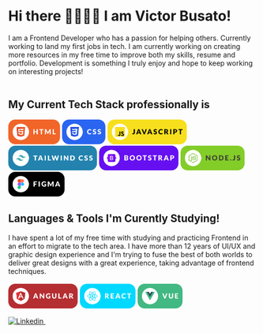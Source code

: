# Hi there 🤘🏻✌🏻 I am Victor Busato!

<!-- Body of Text Under Headline-->

I am a Frontend Developer who has a passion for helping others. Currently working to land my first jobs in tech. I am currently working on creating more resources in my free time to improve both my skills, resume and portfolio. Development is something I truly enjoy and hope to keep working on interesting projects!
<br/> <br/>

## My Current Tech Stack professionally is <br/>

<img style="height:50px" src="./assets/html.svg" />
<img style="height:50px" src="./assets/css.svg" />
<img style="height:50px" src="./assets/javascript.svg" />
 <br/>
<img style="height:50px" src="./assets/tailwind.svg" />
<img style="height:50px" src="./assets/bootstrap.svg" />
<img style="height:50px" src="./assets/nodejs.svg" />
<img style="height:50px" src="./assets/figma.svg" />
<br />

## Languages & Tools I'm Curently Studying! <br/>

I have spent a lot of my free time with studying and practicing Frontend in an effort to migrate to the tech area. I have more than 12 years of UI/UX and graphic design experience and I'm trying to fuse the best of both worlds to deliver great designs with a great experience, taking advantage of frontend techniques. <br/> <br/>
<img style="height:50px" src="./assets/angular.svg" />
<img style="height:50px" src="./assets/react.svg" />
<img style="height:50px" src="./assets/vue.svg" />

<!-- Social Links With follower Counts -->

</a><a href="https://www.linkedin.com/in/victorsilvabusato/"><img alt="Linkedin" src="https://img.shields.io/static/v1?style=for-the-badge&logo=linkedin&label=Linkedin">&nbsp;<br/>
